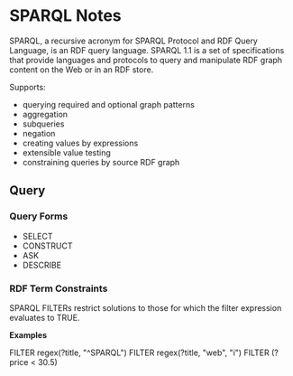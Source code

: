 # SPARQL Notes

SPARQL, a recursive acronym for SPARQL Protocol and RDF Query Language, is an RDF query language. SPARQL 1.1 is a set of specifications that provide languages and protocols to query and manipulate RDF graph content on the Web or in an RDF store.

Supports:

- querying required and optional graph patterns
- aggregation
- subqueries
- negation
- creating values by expressions
- extensible value testing
- constraining queries by source RDF graph


## Query

### Query Forms

- SELECT
- CONSTRUCT
- ASK
- DESCRIBE

### RDF Term Constraints

SPARQL FILTERs restrict solutions to those for which the filter expression evaluates to TRUE.

**Examples**

FILTER regex(?title, "^SPARQL")
FILTER regex(?title, "web", "i")
FILTER (?price < 30.5)
